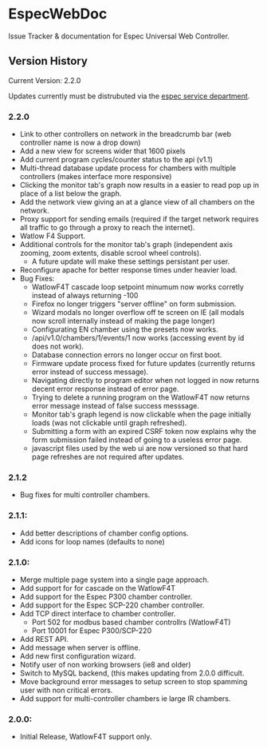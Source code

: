 # EspecWebDoc
Issue Tracker &amp; documentation for Espec Universal Web Controller.

## Version History
Current Version: 2.2.0

Updates currently must be distrubuted via the [espec service department](http://www.espec.com/na/support/).

### 2.2.0
  * Link to other controllers on network in the breadcrumb bar (web controller name is now a drop down)
  * Add a new view for screens wider that 1600 pixels
  * Add current program cycles/counter status to the api (v1.1)
  * Multi-thread database update process for chambers with multiple controllers (makes interface more responsive)
  * Clicking the monitor tab's graph now results in a easier to read pop up in place of a list below the graph.
  * Add the network view giving an at a glance view of all chambers on the network.
  * Proxy support for sending emails (required if the target network requires all traffic to go through a proxy to reach the internet).
  * Watlow F4 Support.
  * Additional controls for the monitor tab's graph (independent axis zooming, zoom extents, disable scrool wheel controls).
    * A future update will make these settings persistant per user.
  * Reconfigure apache for better response times under heavier load.
  * Bug Fixes:
    * WatlowF4T cascade loop setpoint minumum now works corretly instead of always returning -100
    * Firefox no longer triggers "server offline" on form submission.
    * Wizard modals no longer overflow off te screen on IE (all modals now scroll internally instead of making the page longer)
    * Configurating EN chamber using the presets now works.
    * /api/v1.0/chambers/1/events/1 now works (accessing event by id does not work).
    * Database connection errors no longer occur on first boot.
    * Firmware update process fixed for future updates (currently returns error instead of success message).
    * Navigating directly to program editor when not logged in now returns decent error response instead of error page.
    * Trying to delete a running program on the WatlowF4T now returns error message instead of false success messsage.
    * Monitor tab's graph legend is now clickable when the page initially loads (was not clickable until graph refreshed).
    * Submitting a form with an expired CSRF token now explains why the form submission failed instead of going to a useless error page.
    * javascript files used by the web ui are now versioned so that hard page refreshes are not required after updates.

### 2.1.2
  * Bug fixes for multi controller chambers.

### 2.1.1:
  * Add better descriptions of chamber config options.
  * Add icons for loop names (defaults to none)

### 2.1.0:
  * Merge multiple page system into a single page approach.
  * Add support for for cascade on the WatlowF4T
  * Add support for the Espec P300 chamber controller.
  * Add support for the Espec SCP-220 chamber controller.
  * Add TCP direct interface to chamber controller.
    * Port 502 for modbus based chamber controllrs (WatlowF4T)
    * Port 10001 for Espec P300/SCP-220
  * Add REST API.
  * Add message when server is offline.
  * Add new first configuration wizard.
  * Notify user of non working browsers (ie8 and older)
  * Switch to MySQL backend, (this makes updating from 2.0.0 difficult.
  * Move background error messages to setup screen to stop spamming user with non critical errors.
  * Add support for multi-controller chambers ie large IR chambers.

### 2.0.0:
  * Initial Release, WatlowF4T support only.
